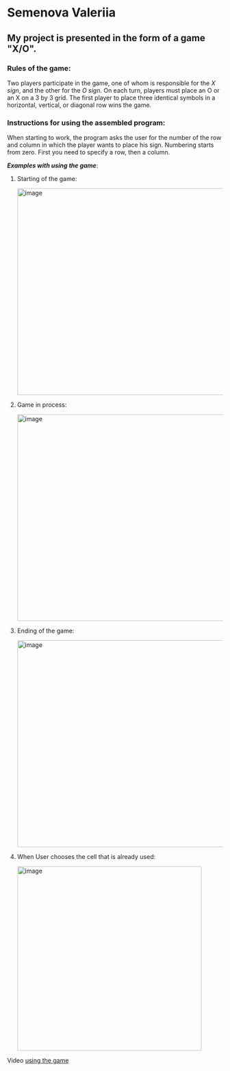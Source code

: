 # Semenova Valeriia 
## My project is presented in the form of a game "Х/O".
### Rules of the game:
Two players participate in the game, one of whom is responsible for the _X sign_, and the other for the _O sign_. On each turn, players must place an O or an X on a 3 by 3 grid. The first player to place three identical symbols in a horizontal, vertical, or diagonal row wins the game.

### Instructions for using the assembled program:
When starting to work, the program asks the user for the number of the row and column in which the player wants to place his sign. Numbering starts from zero. First you need to specify a row, then a column.

***Examples with using the game***:
1. Starting of the game:

   <img width="482" alt="image" src="https://github.com/vvaalllerriaa/Semenova/assets/165216586/fe3dc1bc-b8e0-46d9-9d1a-2f3050e58d2d">

2. Game in process:

   <img width="482" alt="image" src="https://github.com/vvaalllerriaa/Semenova/assets/165216586/9371b641-2e38-4fc8-857e-db468db23527">

3. Ending of the game:

   <img width="482" alt="image" src="https://github.com/vvaalllerriaa/Semenova/assets/165216586/b8897cf3-6922-450d-bf06-5240a4b4f443">

4. When User chooses the cell that is already used:

   <img width="430" alt="image" src="https://github.com/vvaalllerriaa/Semenova/assets/165216586/c6a3ae50-f92f-41e8-9528-2d5b11f263d5">

Video [using the game](https://youtu.be/B5Tu99ZNlgA)

